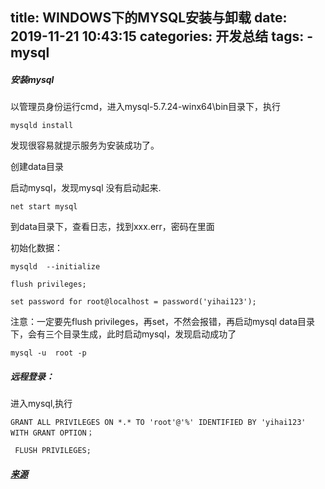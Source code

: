 title: WINDOWS下的MYSQL安装与卸载
date: 2019-11-21 10:43:15
categories: 开发总结
tags: 
	- mysql
---
##### 安装mysql
以管理员身份运行cmd，进入mysql-5.7.24-winx64\bin目录下，执行
 
```
mysqld install
```
发现很容易就提示服务为安装成功了。

<!-- more -->

创建data目录

启动mysql，发现mysql 没有启动起来.
```
net start mysql 
```
到data目录下，查看日志，找到xxx.err，密码在里面

初始化数据：
```
mysqld  --initialize
```
```
flush privileges;
```
```
set password for root@localhost = password('yihai123');
```
注意：一定要先flush privileges，再set，不然会报错，再启动mysql
data目录下，会有三个目录生成，此时启动mysql，发现启动成功了
```
mysql -u  root -p
```
 
##### 远程登录：
进入mysql,执行
 
```
GRANT ALL PRIVILEGES ON *.* TO 'root'@'%' IDENTIFIED BY 'yihai123' WITH GRANT OPTION；
```
```
 FLUSH PRIVILEGES;
```
##### [来源](https://www.cnblogs.com/liongong/p/9901162.htm)